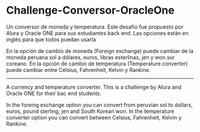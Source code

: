 # Challenge-Conversor-OracleOne
Un conversor de moneda y temperatura. Este desafio fue propuesto por Alura y Oracle ONE para sus estudiantes back end.
Las opciones están en inglés para que todos puedan usarla

En la opción de cambio de moneda (Foreign exchange) puede cambiar de la moneda peruana sol a dólares, euros, libras esterlinas, jen y won sur coreano.
En la opción de cambio de temperatura (Temperature converter) puede cambiar entre Celsius, Fahrenheit, Kelvin y Rankine.

****
A currency and temperature converter. This is a challenge by Alura and Oracle ONE for their bac end students.

In the foreing eschange option you can convert from peruvian sol to dollars, euros, pound sterling, jen and South Korean won.
In the temperature converter option you can convert between Celsius, Fahrenheit, Kelvin y Rankine.
